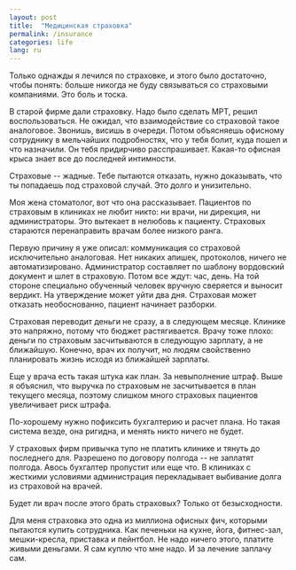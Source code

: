 ```yaml
---
layout: post
title:  "Медицинская страховка"
permalink: /insurance
categories: life
lang: ru
---
```


Только однажды я лечился по страховке, и этого было достаточно, чтобы понять:
больше никогда не буду связываться со страховыми компаниями. Это боль и тоска.

В старой фирме дали страховку. Надо было сделать МРТ, решил воспользоваться. Не
ожидал, что взаимодействие со страховой такое аналоговое. Звонишь, висишь в
очереди. Потом объясняешь офисному сотруднику в мельчайших подробностях, что у
тебя болит, куда пошел и что назначили. Он тебя придирчиво
расспрашивает. Какая-то офисная крыса знает все до последней интимности.

Страховые -- жадные. Тебе пытаются отказать, нужно доказывать, что ты попадаешь
под страховой случай. Это долго и унизительно.

Моя жена стоматолог, вот что она рассказывает. Пациентов по страховым в клиниках
не любит никто: ни врачи, ни дирекция, ни администраторы. Это вытекает в
нелюбовь к пациенту. Страховых стараются перенаправить врачам более низкого
ранга.

Первую причину я уже описал: коммуникация со страховой исключительно
аналоговая. Нет никаких апишек, протоколов, ничего не
автоматизировано. Администратор составляет по шаблону вордовский документ и шлет
в страховую. Потом все ждут: час, день. На той стороне специально обученный
человек вручную сверяется и выносит вердикт. На утверждение может уйти два
дня. Страховая может отказать необоснованно, пациент начинает разборки.

Страховая переводит деньги не сразу, а в следующем месяце. Клинике это напряжно,
потому что бюджет растягивается. Врачу тоже плохо: деньги по страховым
засчитываются в следующую зарплату, а не ближайшую. Конечно, врач их получит, но
людям свойственно планировать жизнь исходя из ближайшей зарплаты.

Еще у врача есть такая штука как план. За невыполнение штраф. Выше я объяснил,
что выручка по страховым не засчитывается в план текущего месяца, поэтому
слишком много страховых пациентов увеличивает риск штрафа.

По-хорошему нужно пофиксить бухгалтерию и расчет плана. Но такая система везде,
она ригидна, и менять никто ничего не будет.

У страховых фирм привычка тупо не платить клинике и тянуть до последнего
для. Разрешено по договору полгода -- не заплатят полгода. Авось бухгалтер
пропустит или еще что. В клиниках с жесткими условиями администрация
перекладывает выбивание долга из страховой на врачей.

Будет ли врач после этого брать страховых? Только от безысходности.

Для меня страховка это одна из миллиона офисных фич, которыми пытаются купить
сотрудника. Как печеньки на кухне, йога, фитнес-зал, мешки-кресла, приставка и
пейнтбол. Не надо ничего этого, платите живыми деньгами. Я сам куплю что мне
надо. И за лечение заплачу сам.
